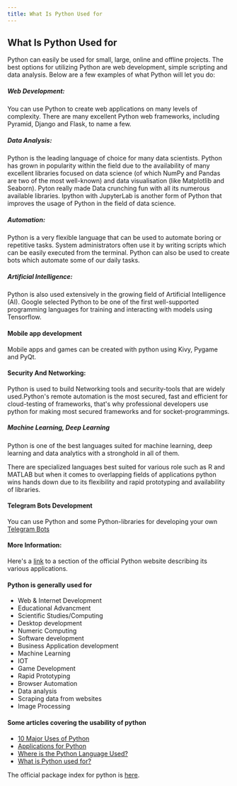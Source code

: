 ```yaml
---
title: What Is Python Used for
---
```


## What Is Python Used for

Python can easily be used for small, large, online and offline projects. The best options for utilizing Python are web development, simple scripting and data analysis.
Below are a few examples of what Python will let you do:

##### Web Development:
You can use Python to create web applications on many levels of complexity. There are many excellent Python web frameworks, including Pyramid, Django and Flask, to name
a few.

##### Data Analysis:

Python is the leading language of choice for many data scientists. Python has grown in popularity within the field due to the availability of many excellent libraries
focused on data science (of which NumPy and Pandas are two of the most well-known) and data visualisation (like Matplotlib and Seaborn). Pyton really made Data crunching
fun with all its numerous available libraries. Ipython with JupyterLab is another form of Python that improves the usage of Python in the field of data science.

##### Automation:
Python is a very flexible language that can be used to automate boring or repetitive tasks. System administrators often use it by writing scripts which can be easily
executed from the terminal. Python can also be used to create bots which automate some of our daily tasks.

##### Artificial Intelligence:
Python is also used extensively in the growing field of Artificial Intelligence (AI). Google selected Python to be one of the first well-supported programming languages
for training and interacting with models using Tensorflow.

#### Mobile app development
Mobile apps and games can be created with python using Kivy, Pygame and PyQt.

#### Security And Networking:
Python is used to build Networking tools and security-tools that are widely used.Python's remote automation is the most secured, fast and efficient for cloud-testing
of frameworks, that's why professional developers use python for making most secured frameworks and for socket-programmings.

##### Machine Learning, Deep Learning
Python is one of the best languages suited for machine learning, deep learning and data analytics with a stronghold in all of them.

There are specialized languages best suited for various role such as R and MATLAB but when it comes to overlapping fields of applications python wins hands down due to
its flexibility and rapid prototyping and availability of libraries.

#### Telegram Bots Development
You can use Python and some Python-libraries for developing your own <a href='https://core.telegram.org/bots' target="_blank" rel="nofollow">Telegram Bots</a>

#### More Information:
Here's a <a href='https://www.python.org/about/apps/' target='_blank' rel='nofollow'>link</a> to a section of the official Python website describing its various applications.

#### Python is generally used for 

* Web & Internet Development
* Educational Advancment
* Scientific Studies/Computing
* Desktop development
* Numeric Computing
* Software development
* Business Application development
* Machine Learning
* IOT
* Game Development
* Rapid Prototyping
* Browser Automation
* Data analysis
* Scraping data from websites
* Image Processing

#### Some articles covering the usability of python

* <a href='http://www.dummies.com/programming/python/10-major-uses-of-python/' target='_blank' rel='nofollow'>10 Major Uses of Python</a>
* <a href='https://www.python.org/about/apps/' target='_blank' rel='nofollow'>Applications for Python</a>
* <a href='https://stackoverflow.com/questions/3043085/where-is-python-language-used' target='_blank' rel='nofollow'>Where is the Python Language Used?</a>
* <a href='https://stackoverflow.com/questions/1909512/what-is-python-used-for' target='_blank' rel='nofollow'>What is Python used for?</a>


The official package index for python is <a href='https://pypi.python.org/pypi' target='_blank' rel='nofollow'>here</a>.

[training and interacting with models]: https://stackoverflow.com/questions/35677724/tensorflow-why-was-python-the-chosen-language
